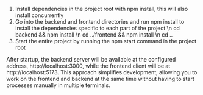 1. Install dependencies in the project root with npm install, this will also install concurrently
2. Go into the backend and frontend directories and run npm install to install the dependencies specific to each part of the project
    \n cd backend && npm install
    \n cd ../frontend && npm install
    \n cd ..
3. Start the entire project by running the npm start command in the project root

After startup, the backend server will be available at the configured address, http://localhost:3000,
while the frontend client will be at http://localhost:5173. 
This approach simplifies development, allowing you to work on the frontend and backend at the same time
without having to start processes manually in multiple terminals.
